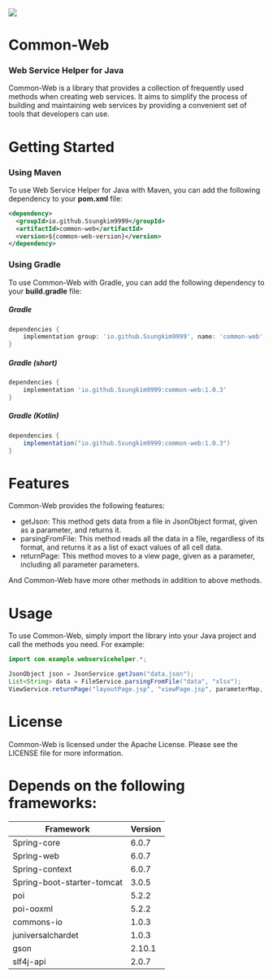 <img src="https://capsule-render.vercel.app/api?type=slice&color=auto&height=150&section=header&text=Common-Web&fontSize=70" />

# Common-Web
### Web Service Helper for Java
Common-Web is a library that provides a collection of frequently used methods when creating web services. It aims to simplify the process of building and maintaining web services by providing a convenient set of tools that developers can use.

# Getting Started
### Using Maven
To use Web Service Helper for Java with Maven, you can add the following dependency to your **pom.xml** file:
```xml
<dependency>
  <groupId>io.github.Ssungkim9999</groupId>
  <artifactId>common-web</artifactId>
  <version>${common-web-version}</version>
</dependency>
```
### Using Gradle
To use Common-Web with Gradle, you can add the following dependency to your **build.gradle** file:
##### Gradle
```groovy
dependencies {
    implementation group: 'io.github.Ssungkim9999', name: 'common-web', version: '1.0.3'
}
```
##### Gradle (short)
```groovy
dependencies {
    implementation 'io.github.Ssungkim9999:common-web:1.0.3'
}
```
##### Gradle (Kotlin)
```groovy
dependencies {
    implementation("io.github.Ssungkim9999:common-web:1.0.3")
}
```

# Features
Common-Web provides the following features:

* getJson: This method gets data from a file in JsonObject format, given as a parameter, and returns it.
* parsingFromFile: This method reads all the data in a file, regardless of its format, and returns it as a list of exact values of all cell data.
* returnPage: This method moves to a view page, given as a parameter, including all parameter parameters.

And Common-Web have more other methods in addition to above methods.

# Usage
To use Common-Web, simply import the library into your Java project and call the methods you need. For example:
```java
import com.example.webservicehelper.*;

JsonObject json = JsonService.getJson("data.json");
List<String> data = FileService.parsingFromFile("data", "xlsx");
ViewService.returnPage("layoutPage.jsp", "viewPage.jsp", parameterMap, caller.class);
```

# License
Common-Web is licensed under the Apache License. Please see the LICENSE file for more information.


# Depends on the following frameworks:
|Framework|Version|
|---|---|
|Spring-core|6.0.7|
|Spring-web|6.0.7|
|Spring-context|6.0.7|
|Spring-boot-starter-tomcat|3.0.5|
|poi|5.2.2|
|poi-ooxml|5.2.2|
|commons-io|1.0.3|
|juniversalchardet|1.0.3|
|gson|2.10.1|
|slf4j-api|2.0.7|
